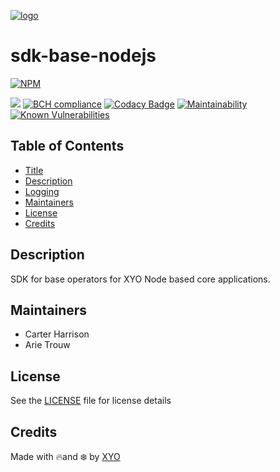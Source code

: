 [logo]: https://cdn.xy.company/img/brand/XYO_full_colored.png

[![logo]](https://xyo.network)

# sdk-base-nodejs

[![NPM](https://img.shields.io/npm/v/@xyo-network/sdk-base-nodejs.svg)](https://www.npmjs.com/package/@xyo-network/sdk-base-nodejs)

![](https://github.com/XYOracleNetwork/sdk-base-nodejs/workflows/Build/badge.svg?branch=develop) [![BCH compliance](https://bettercodehub.com/edge/badge/XYOracleNetwork/sdk-base-nodejs?branch=master)](https://bettercodehub.com/) [![Codacy Badge](https://api.codacy.com/project/badge/Grade/008ea5b134ea4a9195b8deedeaf1665d)](https://www.codacy.com/app/XYOracleNetwork/sdk-base-nodejs?utm_source=github.com&utm_medium=referral&utm_content=XYOracleNetwork/sdk-base-nodejs&utm_campaign=Badge_Grade) [![Maintainability](https://api.codeclimate.com/v1/badges/25a8e503bdda97775ab1/maintainability)](https://codeclimate.com/github/XYOracleNetwork/sdk-base-nodejs/maintainability)
[![Known Vulnerabilities](https://snyk.io/test/github/XYOracleNetwork/sdk-base-nodejs/badge.svg?targetFile=package.json)](https://snyk.io/test/github/XYOracleNetwork/sdk-base-nodejs?targetFile=package.json)

## Table of Contents

-   [Title](#sdk-base-nodejs)
-   [Description](#description)
-   [Logging](#logging)
-   [Maintainers](#maintainers)
-   [License](#license)
-   [Credits](#credits)

## Description

SDK for base operators for XYO Node based core applications. 

## Maintainers

-   Carter Harrison
-   Arie Trouw

## License

See the [LICENSE](LICENSE) file for license details

## Credits

Made with 🔥and ❄️ by [XYO](https://www.xyo.network)
